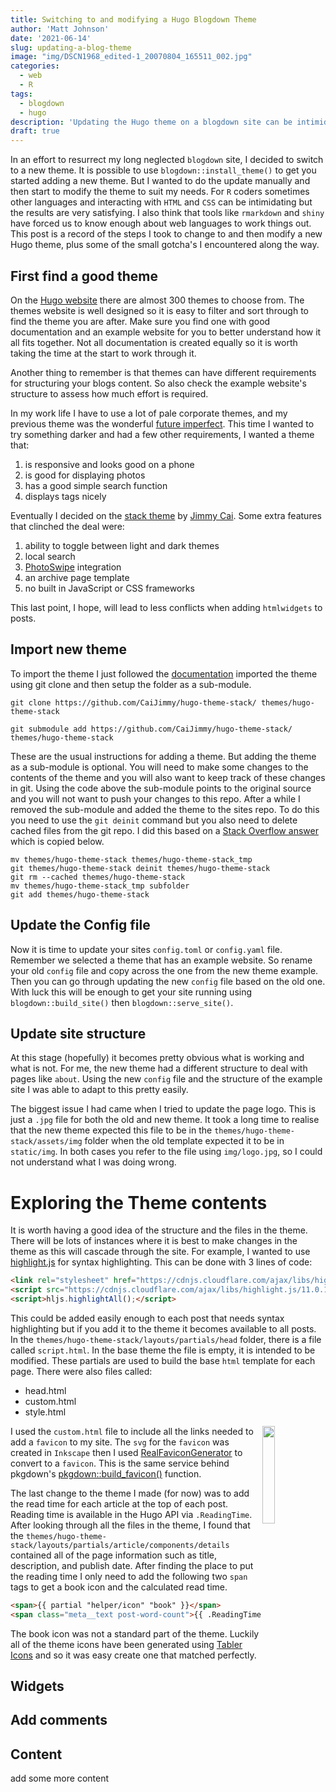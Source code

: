 ```yaml
---
title: Switching to and modifying a Hugo Blogdown Theme
author: 'Matt Johnson'
date: '2021-06-14'
slug: updating-a-blog-theme
image: "img/DSCN1968_edited-1_20070804_165511_002.jpg"
categories:
  - web
  - R
tags:
  - blogdown
  - hugo
description: 'Updating the Hugo theme on a blogdown site can be intimidating, the trick is to pick a theme with good documentation and an example site. Then you can use the example site to work out how to adjust the theme to your needs'
draft: true
---
```


In an effort to resurrect my long neglected `blogdown` site, I decided to switch to a new theme. It is possible to use `blogdown::install_theme()` to get you started adding a new theme. But I wanted to do the update manually and then start to modify the theme to suit my needs. For `R` coders sometimes other languages and interacting with `HTML` and `CSS` can be intimidating but the results are very satisfying. I also think that tools like `rmarkdown` and `shiny` have forced us to know enough about web languages to work things out. This post is a record of the steps I took to change to and then modify a new Hugo theme, plus some of the small gotcha's I encountered along the way.


## First find a good theme 

On the [Hugo website](https://themes.gohugo.io/) there are almost 300 themes to choose from. The themes website is well designed so it is easy to filter and sort through to find the theme you are after. Make sure you find one with good documentation and an example website for you to better understand how it all fits together. Not all documentation is created equally so it is worth taking the time at the start to work through it. 

Another thing to remember is that themes can have different requirements for structuring your blogs content. So also check the example website's structure to assess how much effort is required. 

In my work life I have to use a lot of pale corporate themes, and my previous theme was the wonderful [future imperfect](https://themes.gohugo.io/future-imperfect/). This time I wanted to try something darker and had a few other requirements, I wanted a theme that:

1. is responsive and looks good on a phone
2. is good for displaying photos
3. has a good simple search function
4. displays tags nicely

Eventually I decided on the [stack theme](https://themes.gohugo.io/hugo-theme-stack/) by [Jimmy Cai](https://jimmycai.com/). Some extra features that clinched the deal were:

1. ability to toggle between light and dark themes
2. local search
3. [PhotoSwipe](https://photoswipe.com/) integration
4. an archive page template
5. no built in JavaScript or CSS frameworks

This last point, I hope, will lead to less conflicts when adding `htmlwidgets` to posts.


## Import new theme 

To import the theme I just followed the [documentation](https://docs.stack.jimmycai.com/getting-started) imported the theme using git clone and then setup the folder as a sub-module.

```console
git clone https://github.com/CaiJimmy/hugo-theme-stack/ themes/hugo-theme-stack

git submodule add https://github.com/CaiJimmy/hugo-theme-stack/ themes/hugo-theme-stack
```

These are the usual instructions for adding a theme. But adding the theme as a sub-module is optional. You will need to make some changes to the contents of the theme and you will also want to keep track of these changes in git. Using the code above the sub-module points to the original source and you will not want to push your changes to this repo. After a while I removed the sub-module and added the theme to the sites repo. To do this you need to use the `git deinit` command but you also need to delete cached files from the git repo. I did this based on a [Stack Overflow answer](https://stackoverflow.com/a/26752628/1498485) which is copied below.

```console
mv themes/hugo-theme-stack themes/hugo-theme-stack_tmp
git themes/hugo-theme-stack deinit themes/hugo-theme-stack
git rm --cached themes/hugo-theme-stack
mv themes/hugo-theme-stack_tmp subfolder
git add themes/hugo-theme-stack
```


## Update the Config file

Now it is time to update your sites `config.toml` or `config.yaml` file. Remember we selected a theme that has an example website. So rename your old `config` file and copy across the one from the new theme example. Then you can go through updating the new `config` file based on the old one. With luck this will be enough to get your site running using `blogdown::build_site()` then `blogdown::serve_site()`. 


## Update site structure 

At this stage (hopefully) it becomes pretty obvious what is working and what is not. For me, the new theme had a different structure to deal with pages like `about`. Using the new `config` file and the structure of the example site I was able to adapt to this pretty easily.

The biggest issue I had came when I tried to update the page logo. This is just a `.jpg` file for both the old and new theme. It took a long time to realise that the new theme expected this file to be in the `themes/hugo-theme-stack/assets/img` folder when the old template expected it to be in `static/img`. In both cases you refer to the file using `img/logo.jpg`, so I could not understand what I was doing wrong.


# Exploring the Theme contents

It is worth having a good idea of the structure and the files in the theme. There will be lots of instances where it is best to make changes in the theme as this will cascade through the site. For example, I wanted to use [highlight.js](https://highlightjs.org/) for syntax highlighting. This can be done with 3 lines of code:

```html
<link rel="stylesheet" href="https://cdnjs.cloudflare.com/ajax/libs/highlight.js/11.0.1/styles/a11y-dark.min.css">
<script src="https://cdnjs.cloudflare.com/ajax/libs/highlight.js/11.0.1/highlight.min.js"></script>
<script>hljs.highlightAll();</script>
```

This could be added easily enough to each post that needs syntax highlighting but if you add it to the theme it becomes available to all posts. In the `themes/hugo-theme-stack/layouts/partials/head` folder, there is a file called `script.html`. In the base theme the file is empty, it is intended to be modified. These partials are used to build the base `html` template for each page. There were also files called:

  * head.html
  * custom.html
  * style.html
  
<style>
.right {
  display: block;
  float: right;
  width: 20%;
}
</style>

<img class = "right" src="../../fav2/favicon.svg"/>

I used the `custom.html` file to include all the links needed to add a `favicon` to my site. The `svg` for the `favicon` was created in `Inkscape` then I used [RealFaviconGenerator](https://realfavicongenerator.net/) to convert to a `favicon`. This is the same service behind pkgdown's [pkgdown::build_favicon()](https://pkgdown.r-lib.org/reference/build_favicons.html) function.

The last change to the theme I made (for now) was to add the read time for each article at the top of each post. Reading time is available in the Hugo API via `.ReadingTime`. After looking through all the files in the theme, I found that the `themes/hugo-theme-stack/layouts/partials/article/components/details` contained all of the page information such as title, description, and publish date. After finding the place to put the reading time I only need to add the following two `span` tags to get a book icon and the calculated read time.

```html
<span>{{ partial "helper/icon" "book" }}</span>
<span class="meta__text post-word-count">{{ .ReadingTime }} min read</span>
```

The book icon was not a standard part of the theme. Luckily all of the theme icons have been generated using [Tabler Icons](https://tablericons.com/) and so it was easy create one that matched perfectly.



## Widgets






## Add comments



## Content

add some more content


